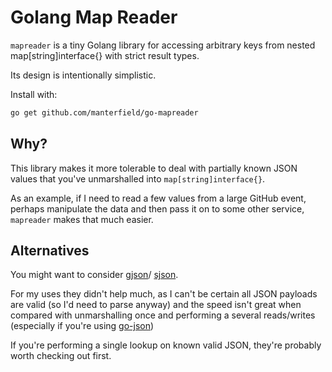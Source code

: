 # Golang Map Reader

`mapreader` is a tiny Golang library for accessing arbitrary keys from nested map[string]interface{} with strict result types.

Its design is intentionally simplistic.

Install with:

```bash
go get github.com/manterfield/go-mapreader
```

## Why?

This library makes it more tolerable to deal with partially known JSON values that you've unmarshalled into `map[string]interface{}`.

As an example, if I need to read a few values from a large GitHub event, perhaps manipulate the data and then pass it on to some other service, `mapreader` makes that much easier.

## Alternatives

You might want to consider [gjson](https://github.com/tidwall/gjson)/ [sjson](https://github.com/tidwall/sjson).

For my uses they didn't help much, as I can't be certain all JSON payloads are valid (so I'd need to parse anyway) and the speed isn't great when compared with unmarshalling once and performing a several reads/writes (especially if you're using [go-json](https://github.com/goccy/go-json))

If you're performing a single lookup on known valid JSON, they're probably worth checking out first.

